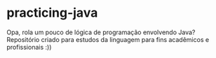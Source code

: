 # practicing-java
Opa, rola um pouco de lógica de programação envolvendo Java? Repositório criado para estudos da linguagem para fins acadêmicos e profissionais :))
